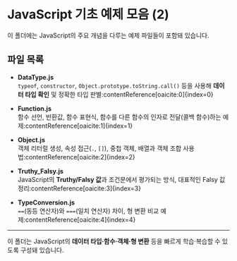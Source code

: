 # JavaScript 기초 예제 모음 (2)

이 폴더에는 JavaScript의 주요 개념을 다루는 예제 파일들이 포함돼 있습니다.

## 파일 목록

- **DataType.js**  
  `typeof`, `constructor`, `Object.prototype.toString.call()` 등을 사용해 **데이터 타입 확인** 및 정확한 타입 판별:contentReference[oaicite:0]{index=0}

- **Function.js**  
  함수 선언, 반환값, 함수 표현식, 함수를 다른 함수의 인자로 전달(콜백 함수)하는 예제:contentReference[oaicite:1]{index=1}

- **Object.js**  
  객체 리터럴 생성, 속성 접근(`.`, `[]`), 중첩 객체, 배열과 객체 조합 사용법:contentReference[oaicite:2]{index=2}

- **Truthy_Falsy.js**  
  JavaScript의 **Truthy/Falsy 값**과 조건문에서 평가되는 방식, 대표적인 Falsy 값 정리:contentReference[oaicite:3]{index=3}

- **TypeConversion.js**  
  `==`(동등 연산자)와 `===`(일치 연산자) 차이, 형 변환 비교 예제:contentReference[oaicite:4]{index=4}

---

이 폴더는 JavaScript의 **데이터 타입·함수·객체·형 변환** 등을 빠르게 학습·복습할 수 있도록 구성돼 있습니다.
